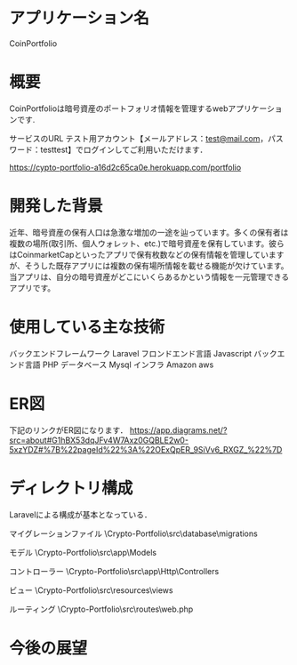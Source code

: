# アプリケーション名
CoinPortfolio

# 概要
CoinPortfolioは暗号資産のポートフォリオ情報を管理するwebアプリケーションです.

サービスのURL
テスト用アカウント【メールアドレス：test@mail.com，パスワード：testtest】でログインしてご利用いただけます．

https://cypto-portfolio-a16d2c65ca0e.herokuapp.com/portfolio

# 開発した背景
近年、暗号資産の保有人口は急激な増加の一途を辿っています。多くの保有者は複数の場所(取引所、個人ウォレット、etc.)で暗号資産を保有しています。彼らはCoinmarketCapといったアプリで保有枚数などの保有情報を管理していますが、そうした既存アプリには複数の保有場所情報を載せる機能が欠けています。当アプリは、自分の暗号資産がどこにいくらあるかという情報を一元管理できるアプリです。

# 使用している主な技術
バックエンドフレームワーク Laravel
フロンドエンド言語 Javascript
バックエンド言語 PHP
データベース Mysql
インフラ Amazon aws

# ER図
下記のリンクがER図になります．
https://app.diagrams.net/?src=about#G1hBX53dqJFv4W7Axz0GQBLE2w0-5xzYDZ#%7B%22pageId%22%3A%22OExQpER_9SiVv6_RXGZ_%22%7D

# ディレクトリ構成
Laravelによる構成が基本となっている．

マイグレーションファイル \Crypto-Portfolio\src\database\migrations

モデル \Crypto-Portfolio\src\app\Models

コントローラー \Crypto-Portfolio\src\app\Http\Controllers

ビュー \Crypto-Portfolio\src\resources\views

ルーティング \Crypto-Portfolio\src\routes\web.php

# 今後の展望
